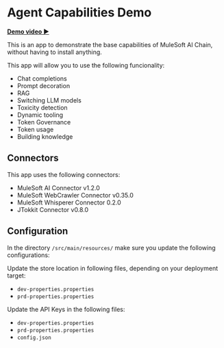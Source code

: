 # Agent Capabilities Demo

[**Demo video ▶️**](https://www.youtube.com/watch?v=4kb-0mjzpZ0)

This is an app to demonstrate the base capabilities of MuleSoft AI Chain, without having to install anything.

This app will allow you to use the following funcionality:
- Chat completions
- Prompt decoration
- RAG
- Switching LLM models
- Toxicity detection
- Dynamic tooling
- Token Governance
- Token usage
- Building knowledge


## Connectors

This app uses the following connectors:
- MuleSoft AI Connector v1.2.0
- MuleSoft WebCrawler Connector v0.35.0
- MuleSoft Whisperer Connector 0.2.0
- JTokkit Connector v0.8.0


## Configuration

In the directory `/src/main/resources/` make sure you update the following configurations:

Update the store location in following files, depending on your deployment target:
- `dev-properties.properties`
- `prd-properties.properties`

Update the API Keys in the following files:
- `dev-properties.properties`
- `prd-properties.properties`
- `config.json`
